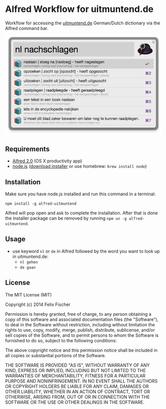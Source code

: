 # Alfred Workflow for uitmuntend.de

Workflow for accessing the [uitmuntend.de](http://www.uitmuntend.de/)
German/Dutch dictionary via the Alfred command bar.

![Screenshot](https://github.com/felixfischer/alfred-uitmuntend/blob/master/screenshot.png?raw=true)

## Requirements

- [Alfred 2.0](http://www.alfredapp.com/)
  (OS X productivity app)
- [node.js](http://nodejs.org/)
  ([download installer](http://nodejs.org/download/)
  or use homebrew: `brew install node`)

## Installation

Make sure you have node.js installed and run this command in a terminal:

```
npm install -g alfred-uitmuntend
```

Alfred will pop open and ask to complete the installation. After that is done
the installer package can be removed by running `npm un -g alfred-uitmuntend`.

## Usage

- use keyword `nl` or `de` in Alfred followed by the word you want to look up in
uitmuntend.de:
  - `nl gehen`
  - `de gaan`

## License

The MIT License (MIT)

Copyright (c) 2014 Felix Fischer

Permission is hereby granted, free of charge, to any person obtaining a copy
of this software and associated documentation files (the "Software"), to deal
in the Software without restriction, including without limitation the rights
to use, copy, modify, merge, publish, distribute, sublicense, and/or sell
copies of the Software, and to permit persons to whom the Software is
furnished to do so, subject to the following conditions:

The above copyright notice and this permission notice shall be included in
all copies or substantial portions of the Software.

THE SOFTWARE IS PROVIDED "AS IS", WITHOUT WARRANTY OF ANY KIND, EXPRESS OR
IMPLIED, INCLUDING BUT NOT LIMITED TO THE WARRANTIES OF MERCHANTABILITY,
FITNESS FOR A PARTICULAR PURPOSE AND NONINFRINGEMENT. IN NO EVENT SHALL THE
AUTHORS OR COPYRIGHT HOLDERS BE LIABLE FOR ANY CLAIM, DAMAGES OR OTHER
LIABILITY, WHETHER IN AN ACTION OF CONTRACT, TORT OR OTHERWISE, ARISING FROM,
OUT OF OR IN CONNECTION WITH THE SOFTWARE OR THE USE OR OTHER DEALINGS IN
THE SOFTWARE.
